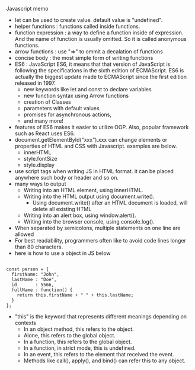 Javascript memo
- let can be used to create value. default value is "undefined".
- helper functions : functions called inside functions.
- function expression : a way to define a function inside of expression. And the name of function is usually omitted. So it is called anonymous functions.
- arrow functions : use "=>" to ommit a decalation of functions
- concise body : the most simple form of writing functions
- ES6 : JavaScript ES6, it means that that version of JavaScript is following the specifications in the sixth edition of ECMAScript.  ES6 is actually the biggest update made to ECMAScript since the first edition released in 1997.
  - new keywords like let and const to declare variables
  - new function syntax using Arrow functions
  - creation of Classes
  - parameters with default values
  - promises for asynchronous actions,
  - and many more!
- features of ES6 makes it easier to utilize OOP. Also, popular framework such as React uses ES6.
- document.getElementById("xxx").xxx can change elements or properties of HTML and CSS with Javascript. examples are below.
  - innerHTML
  - style.fontSize
  - style.display
- use script tags when writing JS in HTML format. it can be placed anywhere such body or header and so on.
- many ways to output
  - Writing into an HTML element, using innerHTML.
  - Writing into the HTML output using document.write().
    - Using document.write() after an HTML document is loaded, will delete all existing HTML
  - Writing into an alert box, using window.alert().
  - Writing into the browser console, using console.log().
- When separated by semicolons, multiple statements on one line are allowed
- For best readability, programmers often like to avoid code lines longer than 80 characters.
- here is how to use a object in JS below

<pre><code>
const person = {
  firstName: "John",
  lastName : "Doe",
  id       : 5566,
  fullName : function() {
    return this.firstName + " " + this.lastName;
  }
};
</code></pre>

- "this" is the keyword that represents different meanings depending on contexts
  - In an object method, this refers to the object.
  - Alone, this refers to the global object.
  - In a function, this refers to the global object.
  - In a function, in strict mode, this is undefined.
  - In an event, this refers to the element that received the event.
  - Methods like call(), apply(), and bind() can refer this to any object.